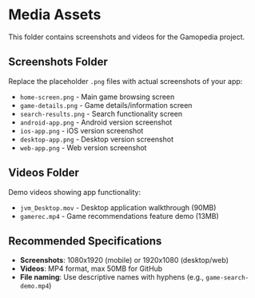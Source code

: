 # Media Assets

This folder contains screenshots and videos for the Gamopedia project.

## Screenshots Folder
Replace the placeholder `.png` files with actual screenshots of your app:

- `home-screen.png` - Main game browsing screen
- `game-details.png` - Game details/information screen  
- `search-results.png` - Search functionality screen
- `android-app.png` - Android version screenshot
- `ios-app.png` - iOS version screenshot
- `desktop-app.png` - Desktop version screenshot
- `web-app.png` - Web version screenshot

## Videos Folder
Demo videos showing app functionality:
- `jvm_Desktop.mov` - Desktop application walkthrough (90MB)
- `gamerec.mp4` - Game recommendations feature demo (13MB)

## Recommended Specifications
- **Screenshots**: 1080x1920 (mobile) or 1920x1080 (desktop/web)
- **Videos**: MP4 format, max 50MB for GitHub
- **File naming**: Use descriptive names with hyphens (e.g., `game-search-demo.mp4`)
